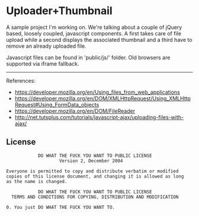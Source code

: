 # Uploader+Thumbnail
A sample project I'm working on. We're talking about a couple of jQuery based, loosely coupled, javascript components.
A first takes care of file upload while a second displays the associated thumbnail and a third have to remove an already uploaded file.

Javascript files can be found in 'public/js/' folder.
Old browsers are supported via iframe fallback.

___________________________
References:

 * https://developer.mozilla.org/en/Using_files_from_web_applications
 * https://developer.mozilla.org/en/DOM/XMLHttpRequest/Using_XMLHttpRequest#Using_FormData_objects
 * https://developer.mozilla.org/en/DOM/FileReader
 * http://net.tutsplus.com/tutorials/javascript-ajax/uploading-files-with-ajax/

## License

                DO WHAT THE FUCK YOU WANT TO PUBLIC LICENSE
                        Version 2, December 2004

    Everyone is permitted to copy and distribute verbatim or modified
    copies of this license document, and changing it is allowed as long
    as the name is changed.

                DO WHAT THE FUCK YOU WANT TO PUBLIC LICENSE
      TERMS AND CONDITIONS FOR COPYING, DISTRIBUTION AND MODIFICATION

    0. You just DO WHAT THE FUCK YOU WANT TO.